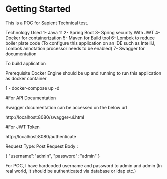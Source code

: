 # Getting Started

This is a POC for Sapient Technical test.

Technology Used
1- Java 11
2- Spring Boot
3- Spring security With JWT
4- Docker for containerization
5- Maven for Build tool
6- Lombok to reduce boiler plate code (To configure this application on an IDE such as IntelliJ, Lombok annotation processor needs to be enabled)
7- Swagger for documentation


To build application

Prerequisite
     Docker Engine should be up and running to run this application as docker container

1 - docker-compose up -d

#For API Documentation

Swagger documentation can be accessed on the below url

   http://localhost:8080/swagger-ui.html


#For JWT Token

http://localhost:8080/authenticate

Request Type: Post
Request Body : 

{
"username":"admin",
"password": "admin"
}

For POC, I have hardcoded username and password to admin and admin (In real world, It should be authenticated via database or ldap etc.)



